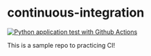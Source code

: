 # continuous-integration
[![Python application test with Github Actions](https://github.com/NinaFatehi/continuous-integration/actions/workflows/testing-ci.yml/badge.svg)](https://github.com/NinaFatehi/continuous-integration/actions/workflows/testing-ci.yml)

This is a sample repo to practicing CI!

